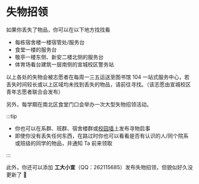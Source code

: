 # 失物招领

如果你丢失了物品，你可以在以下地方找找看

- 每栋宿舍楼一楼宿管处/服务台
- 食堂一楼的服务台
- 敬亭一楼东侧、新安二楼北侧的服务台
- 体育场看台建筑一层南侧的宣城校区警务站

以上各处的失物会被志愿者在每周一三五运送至图书馆 104 一站式服务中心，若丢失时间较长或以上区域均未找到丢失的物品，请前往寻找。（该志愿由宣城校区青年志愿者联合会发布）

另外，每学期在南北区食堂门口会举办一次大型失物招领活动。

:::tip

- 你也可以在系群、班群、宿舍楼群或[校园墙](../contact/unofficial.md)上发布寻物启事
- 即使你没有丢失任何东西，在路过时你也可以看看是否有认识的人/同个院系或班级的同学的物品，并通知 Ta 前来领取

:::

此外，你还可以添加 **工大小宣**（QQ：262115685）发布失物招领，但貌似好久没更新了 🤔
